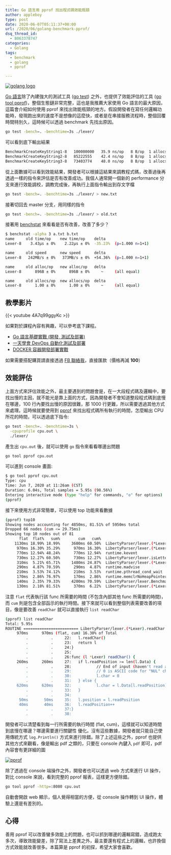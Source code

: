 ```yaml
---
title: Go 語言用 pprof 找出程式碼效能瓶頸
author: appleboy
type: post
date: 2020-06-07T05:11:37+00:00
url: /2020/06/golang-benchmark-pprof/
dsq_thread_id:
  - 8063378747
categories:
  - Golang
tags:
  - benchmark
  - golang
  - pprof

---
```

[![golang logo][1]][1]

[Go 語言][2]除了內建強大的測試工具 ([go test][3]) 之外，也提供了效能評估的工具 ([go tool pprof][4])，整個生態鏈非常完整，這也是我推薦大家使用 Go 語言的最大原因，這篇會介紹如何使用 pprof 來找出效能瓶頸的地方。假設開發者在寫任何邏輯功能時，發現跑出來的速度不是想像的這麼快，或者是在串接服務流程時，整個回覆時間特別久，這時候可以透過 benchmark 先找出原因。

```bash
go test -bench=. -benchtime=3s ./lexer/
```

<!--more-->

可以看到底下輸出結果

```bash
BenchmarkCreateKeyString1-8   100000000   35.9 ns/op   8 B/op  1 allocs/op
BenchmarkCreateKeyString2-8   85222555    42.4 ns/op   8 B/op  1 allocs/op
BenchmarkCreateKeyString3-8   73403774    48.0 ns/op   8 B/op  1 allocs/op
```

從上面數據可以看到效能結果，開發者可以根據這結果來調教程式碼，改善過後再透過一樣的指令來評估是否有改善成功。我個人通常開一個新的 performance 分支來進行效能調校，調教完成後，再執行上面指令輸出到存文字檔

```bash
go test -bench=. -benchtime=3s ./lexer/ > new.txt
```

接著切回去 master 分支，用同樣的指令

```bash
go test -bench=. -benchtime=3s ./lexer/ > old.txt
```

接著用 [benchstat][5] 來看看是否有改善，改善了多少？

```bash
$ benchstat -alpha 3 a.txt b.txt
name     old time/op    new time/op    delta
Lexer-8    3.43µs ± 0%    2.22µs ± 0%  -35.23%  (p=1.000 n=1+1)

name     old speed      new speed      delta
Lexer-8   242MB/s ± 0%   373MB/s ± 0%  +54.36%  (p=1.000 n=1+1)

name     old alloc/op   new alloc/op   delta
Lexer-8      896B ± 0%      896B ± 0%     ~     (all equal)

name     old allocs/op  new allocs/op  delta
Lexer-8      1.00 ± 0%      1.00 ± 0%     ~     (all equal)
```

## 教學影片

{{< youtube 4A7q99ggyKc >}}

如果對於課程內容有興趣，可以參考底下課程。

  * [Go 語言基礎實戰 (開發, 測試及部署)][6]
  * [一天學會 DevOps 自動化測試及部署][7]
  * [DOCKER 容器開發部署實戰][8]

如果需要搭配購買請直接透過 [FB 聯絡我][9]，直接匯款（價格再減 **100**）

## 效能評估

上面方式來評估效能之外，最主要遇到的問題會是，在一大段程式碼及邏輯中，要找出慢的主因，就不能光是靠上面的方式，因為開發者不會知道整段程式碼到底慢在哪邊，100 行內要找出慢的原因很難，那 1000 行更難，所以需要透過其他方式來處理。這時候就要使用到 [pprof][4] 來找出程式碼所有執行的時間，怎麼輸出 CPU 所花的時間，可以透過底下指令:

```bash
go test -bench=. -benchtime=3s \
  -cpuprofile cpu.out \
  ./lexer/
```

產生出 `cpu.out` 後，就可以使用 `go` 指令來看看哪邊出問題

```bash
go tool pprof cpu.out
```

可以進到 console 畫面:

```bash
$ go tool pprof cpu.out 
Type: cpu
Time: Jun 7, 2020 at 11:26am (CST)
Duration: 6.04s, Total samples = 5.95s (98.56%)
Entering interactive mode (type "help" for commands, "o" for options)
(pprof)
```

接下來使用方式非常簡單，可以使用 top 功能來看數據

```bash
(pprof) top10
Showing nodes accounting for 4850ms, 81.51% of 5950ms total
Dropped 66 nodes (cum <= 29.75ms)
Showing top 10 nodes out of 81
      flat  flat%   sum%        cum   cum%
    1130ms 18.99% 18.99%     3600ms 60.50%  LibertyParser/lexer.(*Lexer).NextToken
     970ms 16.30% 35.29%      970ms 16.30%  LibertyParser/lexer.(*Lexer).readChar
     770ms 12.94% 48.24%      770ms 12.94%  runtime.kevent
     730ms 12.27% 60.50%      730ms 12.27%  LibertyParser/lexer.isLetter (inline)
     310ms  5.21% 65.71%     1480ms 24.87%  LibertyParser/lexer.(*Lexer).readIdentifier
     290ms  4.87% 70.59%      290ms  4.87%  runtime.madvise
     210ms  3.53% 74.12%      210ms  3.53%  runtime.pthread_cond_wait
     170ms  2.86% 76.97%      170ms  2.86%  runtime.memclrNoHeapPointers
     140ms  2.35% 79.33%     4200ms 70.59%  LibertyParser/lexer.BenchmarkLexer
     130ms  2.18% 81.51%      370ms  6.22%  LibertyParser/lexer.(*Lexer).readString
```

注意 `flat` 代表執行該 func 所需要的時間 (不包含內部其他 func 所需要的時間)，而 `cum` 則是包含全部函示的執行時間。接下來就可以看到整個列表需要改善的項目，像是要改善 `readChar` 就可以直接執行 `list readChar`

```bash
(pprof) list readChar
Total: 5.95s
ROUTINE ======================== LibertyParser/lexer.(*Lexer).readChar in /Users/appleboy/git/appleboy/LibertyParser/lexer/lexer.go
     970ms      970ms (flat, cum) 16.30% of Total
         .          .     22:   l.readChar()
         .          .     23:   return l
         .          .     24:}
         .          .     25:
         .          .     26:func (l *Lexer) readChar() {
     260ms      260ms     27:   if l.readPosition >= len(l.Data) {
         .          .     28:           // End of input (haven't read anything yet or EOF)
         .          .     29:           // 0 is ASCII code for "NUL" character
         .          .     30:           l.char = 0
         .          .     31:   } else {
     620ms      620ms     32:           l.char = l.Data[l.readPosition]
         .          .     33:   }
         .          .     34:
      50ms       50ms     35:   l.position = l.readPosition
      40ms       40ms     36:   l.readPosition++
         .          .     37:}
         .          .     38:
```

開發者可以清楚看到每一行所需要的執行時間 (flat, cum)，這樣就可以知道時間到底慢在哪邊？哪邊需要進行關鍵性
優化。沒有這些數據，開發者就只能自己使用傳統方式 `log.Println()` 方式來進行除錯。除了上述這些之外，pprof 也提供其他方式來觀看，像是輸出 pdf 之類的，只要在 console 內鍵入 `pdf` 即可，pdf 內容會有更詳細的圖

[![pprof][10]][10]

除了透過在 console 端操作之外，開發者也可以透過 web 方式來進行 UI 操作，對比 console 來說，看到完整的 pprof 報表，這樣更方便除錯。

```bash
go tool pprof -http=:8080 cpu.out
```

自動會開啟 web 顯示，個人覺得相當的方便，從 console 操作轉到 UI 操作，體驗上還是有差別的。

## 心得

善用 pprof 可以改善蠻多效能上的問題，也可以抓到哪邊的邏輯寫錯，造成跑太多次，導致效能變差，除了寫法上差異之外，最主要還有程式上的邏輯，也許換個方式效能就改善很多。本篇算是 pprof 的初探，希望大家會喜歡。

 [1]: https://lh3.googleusercontent.com/jsocHCR9A9yEfDVUTrU0m42_aHhTEVDGW5p5PsQSx7GSlkt3gLjohfXH3S7P7p982332ruU_e-EtW0LwmiuZjvN65VIcyME-zE35C6EM0IV1nqY6KoNw3dwW2djjid3F-T5YgnJothA=w1920-h1080 "golang logo"
 [2]: https://golang.org
 [3]: https://golang.org/pkg/testing/
 [4]: https://blog.golang.org/pprof
 [5]: https://pkg.go.dev/golang.org/x/perf/cmd/benchstat?tab=doc
 [6]: https://www.udemy.com/course/golang-fight/?couponCode=202005
 [7]: https://www.udemy.com/course/devops-oneday/?couponCode=2020205
 [8]: https://www.udemy.com/course/docker-practice/?couponCode=202005
 [9]: http://facebook.com/appleboy46
 [10]: https://lh3.googleusercontent.com/Eup1quPsPWy9pUghsNELUwYY25GhO9m0vI_1Ig5x5uKRnfD2LOYXd0lSZYm53pqrnDxDQi2BS559lGWS0ncGeggPx5Uc_Dg3R8sFZhnol4OHXsclJ5Bsf5oF9Ped-1hhzoNDjHhmLCg=w1920-h1080 "pprof"
